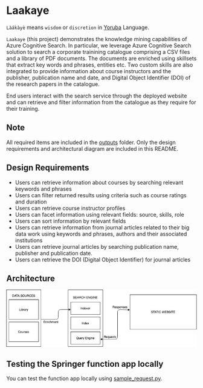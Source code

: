 # Laakaye

`Làákàyè` means `wisdom` or `discretion` in [Yoruba](https://en.wikipedia.org/wiki/Yoruba_language) Language.

`Laakaye` (this project) demonstrates the knowledge mining capabilities of Azure Cognitive Search. In particular, we leverage Azure Cognitive Search solution to search a corporate trainining catalogue comprising a CSV files and a library of PDF documents. The documents are enriched using skillsets that extract key words and phrases, entities etc. Two custom skills are also integrated to provide information about course instructors and the publisher, publication name and date, and Digital Object Identifier (DOI) of the research papers in the catalogue. 

End users interact with the search service through the deployed website and can retrieve and filter information from the catalogue as they require for their training. 
## Note
All required items are included in the [outputs](outputs/) folder. Only the design requirements and architectural diagram are included in this README.

## Design Requirements
- Users can retrieve information about courses by searching relevant keywords and phrases
- Users can filter returned results using criteria such as course ratings and duration
- Users can retrieve course instructor profiles
- Users can facet information using relevant fields: source, skills, role
- Users can sort information by relevant fields
- Users can retrieve information from journal articles related to their big data work using keywords and phrases, authors and their associated institutions
- Users can retrieve journal articles by searching publication name, publisher and publication date.
- Users can retrieve the DOI (Digital Object Identifier) for journal articles

## Architecture
![architecture](outputs/Step1/Step1_Architecture.png)

## Testing the Springer function app locally
You can test the function app locally using [sample_request.py](starter/Function/sample_request.py).